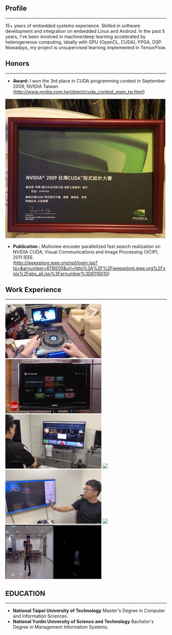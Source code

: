 ## Profile
--------------------
15+ years of embedded systems experience. Skilled in software development and integration on embedded Linux and Android. In the past 5 years, I've been involved in machine/deep learning accelerated by heterogeneous computing, ideally with GPU (OpenCL, CUDA), FPGA, DSP. Nowadays, my project is unsupervised learning implemented in TensorFlow.

## Honors
--------------------
* **Award:**
I won the 3rd place in CUDA programming contest in September 2009, NVIDIA Taiwan. (http://www.nvidia.com.tw/object/cuda_contest_main_tw.html)

![](https://raw.githubusercontent.com/CT-LU/self.introduction/master/AA46A5C5-2DE5-42BA-890A-38EC4894B361.jpg)

* **Publication :**
Multiview encoder parallelized fast search realization on NVIDIA CUDA, Visual Communications and Image Processing (VCIP), 2011 IEEE.              
(http://ieeexplore.ieee.org/xpl/login.jsp?tp=&arnumber=6116010&url=http%3A%2F%2Fieeexplore.ieee.org%2Fxpls%2Fabs_all.jsp%3Farnumber%3D6116010)

## Work Experience
--------------------
![](https://raw.githubusercontent.com/CT-LU/self.introduction/master/DVJ_1000_FUNCTION.gif)
![](https://raw.githubusercontent.com/CT-LU/self.introduction/master/WD_TV_Play_is_a_great_streamer.gif)
![](https://raw.githubusercontent.com/CT-LU/self.introduction/master/Gesture_Control_TV.gif)
![](https://raw.githubusercontent.com/CT-LU/self.introduction/master/Facial_Recognition.gif)
![](https://raw.githubusercontent.com/CT-LU/self.introduction/master/3D_Hands_Pose.gif)
![](https://raw.githubusercontent.com/CT-LU/self.introduction/master/3D_Lableing_Tool.gif)
![](https://raw.githubusercontent.com/CT-LU/self.introduction/master/Optimization_2.5D_Body_Pose.gif)

## EDUCATION
--------------------
* **National Taipei University of Technology**
        Master's Degree in Computer and Information Sciences.
* **National Yunlin University of Science and Technology**
       Bachelor's Degree in Management Information Systems.
